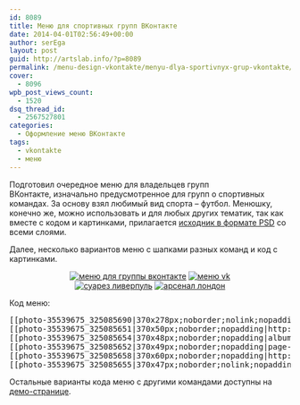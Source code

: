 ```yaml
---
id: 8089
title: Меню для спортивных групп ВКонтакте
date: 2014-04-01T02:56:49+00:00
author: serEga
layout: post
guid: http://artslab.info/?p=8089
permalink: /menu-design-vkontakte/menyu-dlya-sportivnyx-grup-vkontakte/
cover:
  - 8096
wpb_post_views_count:
  - 1520
dsq_thread_id:
  - 2567527801
categories:
  - Оформление меню ВКонтакте
tags:
  - vkontakte
  - меню
---
```

Подготовил очередное меню для владельцев групп ВКонтакте, изначально предусмотренное для групп о спортивных командах. За основу взял любимый вид спорта &#8211; футбол. Менюшку, конечно же, можно использовать и для любых других тематик, так как вместе с кодом и картинками, прилагается [исходник в формате PSD](https://app.box.com/s/rzrwyevyvk719qzrcmcw) со всеми слоями.

Далее, несколько вариантов меню с шапками разных команд и код с картинками.

<center>
  <a href="http://img.artslab.info/gotovie-kartinki-menu-vk.jpg"><img src="http://img.artslab.info/gotovie-kartinki-menu-vk-208x300.jpg" alt="меню для группы вконтакте" class="size-medium wp-image-8090" srcset="http://img.artslab.info/gotovie-kartinki-menu-vk-208x300.jpg 208w, http://img.artslab.info/gotovie-kartinki-menu-vk.jpg 370w" sizes="(max-width: 208px) 100vw, 208px" /></a>&nbsp;<a href="http://img.artslab.info/chelsea-sport-menu.jpg"><img class="size-medium wp-image-8091" alt="меню vk" src="http://img.artslab.info/chelsea-sport-menu-208x300.jpg" srcset="http://img.artslab.info/chelsea-sport-menu-208x300.jpg 208w, http://img.artslab.info/chelsea-sport-menu.jpg 370w" sizes="(max-width: 208px) 100vw, 208px" /></a>
</center>


  
<!--more-->


  


<center>
  <a href="http://img.artslab.info/liverpool-menu-vk.jpg"><img src="http://img.artslab.info/liverpool-menu-vk-208x300.jpg" alt="суарез ливерпуль" class="size-medium wp-image-8092" srcset="http://img.artslab.info/liverpool-menu-vk-208x300.jpg 208w, http://img.artslab.info/liverpool-menu-vk.jpg 370w" sizes="(max-width: 208px) 100vw, 208px" /></a>&nbsp;<a href="http://img.artslab.info/arsenal-menu.jpg"><img src="http://img.artslab.info/arsenal-menu-208x300.jpg" alt="арсенал лондон" class="size-medium wp-image-8097" srcset="http://img.artslab.info/arsenal-menu-208x300.jpg 208w, http://img.artslab.info/arsenal-menu.jpg 370w" sizes="(max-width: 208px) 100vw, 208px" /></a>
</center>

Код меню:

<pre>[­[photo-35539675_325085690|370x278px;noborder;nolink;nopadding|Группа ArtsLab.info]]
[­[photo-35539675_325085651|370x50px;noborder;nopadding|http://artslab.info]]
[­[photo-35539675_325085654|370x48px;noborder;nopadding|album-880171_154583751]]
[­[photo-35539675_325085652|370x49px;noborder;nopadding|page-880171_44194106]]
[­[photo-35539675_325085658|370x60px;noborder;nopadding|http://artslab.info/feedback/]]
[­[photo-35539675_325085655|370x47px;noborder;nolink;nopadding|меню]]
</pre>

Остальные варианты кода меню с другими командами доступны на [демо-странице](http://vk.com/page-880171_46987054).